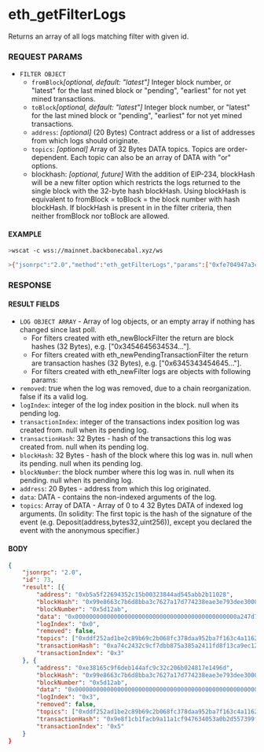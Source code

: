 # eth_getFilterLogs

Returns an array of all logs matching filter with given id.

### REQUEST PARAMS

- `FILTER OBJECT`
  - `fromBlock`_[optional, default: "latest"]_ Integer block number, or "latest" for the last mined block or
    "pending", "earliest" for not yet mined transactions.
  - `toBlock`_[optional, default: "latest"]_ Integer block number, or "latest" for the last mined block or
    "pending", "earliest" for not yet mined transactions.
  - `address`: _[optional]_ (20 Bytes) Contract address or a list of addresses from which logs should originate.
  - `topics`: _[optional]_ Array of 32 Bytes DATA topics. Topics are order-dependent. Each topic can also be an
    array of DATA with "or" options.
  - blockhash: _[optional, future]_ With the addition of EIP-234, blockHash will be a new filter option which
    restricts the logs returned to the single block with the 32-byte hash blockHash. Using blockHash is equivalent
    to fromBlock = toBlock = the block number with hash blockHash. If blockHash is present in in the filter
    criteria, then neither fromBlock nor toBlock are allowed.

#### EXAMPLE

```bash
>wscat -c wss://mainnet.backbonecabal.xyz/ws

>{"jsonrpc":"2.0","method":"eth_getFilterLogs","params":["0xfe704947a3cd3ca12541458a4321c869"],"id":73}
```

### RESPONSE

#### RESULT FIELDS

- `LOG OBJECT ARRAY` - Array of log objects, or an empty array if nothing has changed since last poll.
  - For filters created with eth_newBlockFilter the return are block hashes (32 Bytes), e.g. ["0x3454645634534..."].
  - For filters created with eth_newPendingTransactionFilter the return are transaction hashes (32 Bytes), e.g.
    ["0x6345343454645..."].
  - For filters created with eth_newFilter logs are objects with following params:
- `removed`: true when the log was removed, due to a chain reorganization. false if its a valid log.
- `logIndex`: integer of the log index position in the block. null when its pending log.
- `transactionIndex`: integer of the transactions index position log was created from. null when its pending log.
- `transactionHash`: 32 Bytes - hash of the transactions this log was created from. null when its pending log.
- `blockHash`: 32 Bytes - hash of the block where this log was in. null when its pending. null when its pending log.
- `blockNumber`: the block number where this log was in. null when its pending. null when its pending log.
- `address`: 20 Bytes - address from which this log originated.
- `data`: DATA - contains the non-indexed arguments of the log.
- `topics`: Array of DATA - Array of 0 to 4 32 Bytes DATA of indexed log arguments. (In solidity: The first topic is
  the hash of the signature of the event (e.g. Deposit(address,bytes32,uint256)), except you declared the event with
  the anonymous specifier.)

#### BODY

```json
{
    "jsonrpc": "2.0",
    "id": 73,
    "result": [{
        "address": "0xb5a5f22694352c15b00323844ad545abb2b11028",
        "blockHash": "0x99e8663c7b6d8bba3c7627a17d774238eae3e793dee30008debb2699666657de",
        "blockNumber": "0x5d12ab",
        "data": "0x0000000000000000000000000000000000000000000000a247d7a2955b61d000",
        "logIndex": "0x0",
        "removed": false,
        "topics": ["0xddf252ad1be2c89b69c2b068fc378daa952ba7f163c4a11628f55a4df523b3ef", "0x000000000000000000000000bdc0afe57b8e9468aa95396da2ab2063e595f37e", "0x0000000000000000000000007503e090dc2b64a88f034fb45e247cbd82b8741e"],
        "transactionHash": "0xa74c2432c9cf7dbb875a385a2411fd8f13ca9ec12216864b1a1ead3c99de99cd",
        "transactionIndex": "0x3"
    }, {
        "address": "0xe38165c9f6deb144afc9c32c206b024817e1496d",
        "blockHash": "0x99e8663c7b6d8bba3c7627a17d774238eae3e793dee30008debb2699666657de",
        "blockNumber": "0x5d12ab",
        "data": "0x0000000000000000000000000000000000000000000000000000000025c6b720",
        "logIndex": "0x3",
        "removed": false,
        "topics": ["0xddf252ad1be2c89b69c2b068fc378daa952ba7f163c4a11628f55a4df523b3ef", "0x00000000000000000000000080e73e47173b2d00b531bf83bc39e710157125c3", "0x0000000000000000000000008f6cc93795969e5bbbf07c66dfee7d41ad24f1ef"],
        "transactionHash": "0x9e8f1cb1facb9a11a1cf947634053a0b2d557399f926b12127aa10497a2f0153",
        "transactionIndex": "0x5"
    }
}
```
